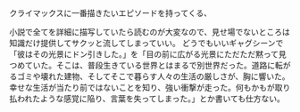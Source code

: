 クライマックスに一番描きたいエピソードを持ってくる、

小説で全てを詳細に描写していたら読むのが大変なので、見せ場でないところは知識だけ提供してサクッと流してしまっていい。
どうでもいいギャグシーンで「彼はその光景にドン引きした。」を「目の前に広がる光景にただただ黙って見つめていた。そこは、普段生きている世界とはまるで別世界だった。道路に転がるゴミや壊れた建物、そしてそこで暮らす人々の生活の厳しさが、胸に響いた。幸せな生活が当たり前ではないことを知り、強い衝撃が走った。何もかもが取り払われたような感覚に陥り、言葉を失ってしまった。」とか書いても仕方ない。

